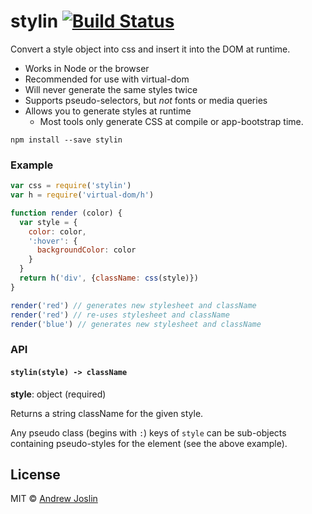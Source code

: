 # stylin [![Build Status](https://travis-ci.org/ajoslin/stylin.svg?branch=master)](https://travis-ci.org/ajoslin/stylin)

Convert a style object into css and insert it into the DOM at runtime.

- Works in Node or the browser
- Recommended for use with virtual-dom
- Will never generate the same styles twice
- Supports pseudo-selectors, but *not* fonts or media queries
- Allows you to generate styles at runtime
  - Most tools only generate CSS at compile or app-bootstrap time.

```
npm install --save stylin
```

### Example

```js
var css = require('stylin')
var h = require('virtual-dom/h')

function render (color) {
  var style = {
    color: color,
    ':hover': {
      backgroundColor: color
    }
  }
  return h('div', {className: css(style)})
}

render('red') // generates new stylesheet and className
render('red') // re-uses stylesheet and className
render('blue') // generates new stylesheet and className
```

### API

#### `stylin(style) -> className`

**style**: object (required)

Returns a string className for the given style.

Any pseudo class (begins with `:`) keys of `style` can be sub-objects containing pseudo-styles for the element (see the above example).

## License

MIT © [Andrew Joslin](http://ajoslin.com)
